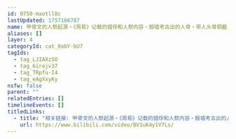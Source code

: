 ```yaml
---
id: 0750-maotll8c
lastUpdated: 1757166787
name: 甲骨文的人祭起源・《周易》记载的猎俘和人祭内容・殷墟考古出的人骨・带人头骨铜甗
aliases: []
layer: 4
categoryId: cat_8abY-bU7
tagIds:
  - tag_LJIAXzSO
  - tag_6irejv37
  - tag_TRpfu-I4
  - tag_eAgXxyKy
nsfw: false
parent: ""
relatedEntries: []
timelineEvents: []
titledLinks:
  - title: "相关链接: 甲骨文的人祭起源・《周易》记载的猎俘和人祭内容・殷墟考古出的人骨・带人头骨铜甗"
    url: https://www.bilibili.com/video/BV1uK4y1V7Ls/
---
```


